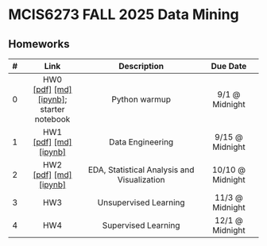 # MCIS6273 FALL 2025 Data Mining

## Homeworks

| # | Link | Description | Due Date |
|:-:|:----:|:-----------:|:--------:|
| 0 | HW0 <br/> [[pdf]](./hw0/hw0.pdf) [[md]](./hw0/hw0.md) [[ipynb]](./hw0/hw0.ipynb); <br/>starter notebook   <br/>  | Python  warmup | 9/1 @ Midnight |
| 1 | HW1 <br/> [[pdf]](./hw1/hw1.pdf) [[md]](./hw1/hw1.md) [[ipynb]](./hw1/hw1_starter.ipynb)   <br/>  | Data Engineering | 9/15  @ Midnight |
| 2 | HW2 <br/> [[pdf]](./hw2/hw2.pdf) [[md]](./hw2/hw2.md) [[ipynb]](./hw2/hw2_starter.ipynb)  | EDA, Statistical Analysis and Visualization | 10/10  @ Midnight |
| 3 | HW3   | Unsupervised Learning | 11/3  @ Midnight |
| 4 | HW4   | Supervised Learning | 12/1  @ Midnight |


<!-- | 2 | HW2 <br/> [[pdf]](./hw2/hw2.pdf) [[md]](./hw2/hw2.md) [[ipynb]](./hw2/hw2_starter.ipynb)   <br/>  | EDA, Statistical Analysis and Visualization | 10/8  @ Midnight | -->

